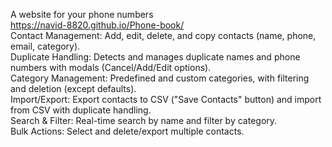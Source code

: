 A website for your phone numbers
<br>
https://navid-8820.github.io/Phone-book/
<br>
Contact Management: Add, edit, delete, and copy contacts (name, phone, email, category).<br>
Duplicate Handling: Detects and manages duplicate names and phone numbers with modals (Cancel/Add/Edit options).<br>
Category Management: Predefined and custom categories, with filtering and deletion (except defaults).<br>
Import/Export: Export contacts to CSV ("Save Contacts" button) and import from CSV with duplicate handling.<br>
Search & Filter: Real-time search by name and filter by category.<br>
Bulk Actions: Select and delete/export multiple contacts.<br>
